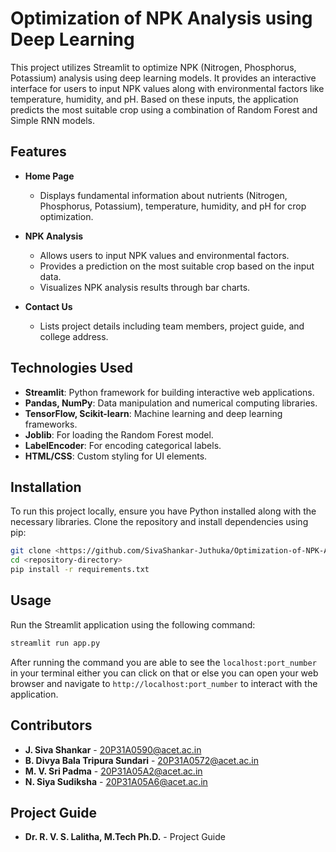 # Optimization of NPK Analysis using Deep Learning

This project utilizes Streamlit to optimize NPK (Nitrogen, Phosphorus, Potassium) analysis using deep learning models. It provides an interactive interface for users to input NPK values along with environmental factors like temperature, humidity, and pH. Based on these inputs, the application predicts the most suitable crop using a combination of Random Forest and Simple RNN models.

## Features

- **Home Page**
  - Displays fundamental information about nutrients (Nitrogen, Phosphorus, Potassium), temperature, humidity, and pH for crop optimization.

- **NPK Analysis**
  - Allows users to input NPK values and environmental factors.
  - Provides a prediction on the most suitable crop based on the input data.
  - Visualizes NPK analysis results through bar charts.

- **Contact Us**
  - Lists project details including team members, project guide, and college address.

## Technologies Used

- **Streamlit**: Python framework for building interactive web applications.
- **Pandas, NumPy**: Data manipulation and numerical computing libraries.
- **TensorFlow, Scikit-learn**: Machine learning and deep learning frameworks.
- **Joblib**: For loading the Random Forest model.
- **LabelEncoder**: For encoding categorical labels.
- **HTML/CSS**: Custom styling for UI elements.

## Installation

To run this project locally, ensure you have Python installed along with the necessary libraries. Clone the repository and install dependencies using pip:

```bash
git clone <https://github.com/SivaShankar-Juthuka/Optimization-of-NPK-Anlaysis-Using-Deep-Learning>
cd <repository-directory>
pip install -r requirements.txt
```

## Usage

Run the Streamlit application using the following command:

```bash
streamlit run app.py
```
After running the command you are able to see the `localhost:port_number` in your terminal either you can click on that or else you can open your web browser and navigate to `http://localhost:port_number` to interact with the application.

## Contributors

- **J. Siva Shankar** - 20P31A0590@acet.ac.in
- **B. Divya Bala Tripura Sundari** - 20P31A0572@acet.ac.in
- **M. V. Sri Padma** - 20P31A05A2@acet.ac.in
- **N. Siya Sudiksha** - 20P31A05A6@acet.ac.in

## Project Guide

- **Dr. R. V. S. Lalitha, M.Tech Ph.D.** - Project Guide
